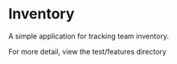 Inventory
=========

A simple application for tracking team inventory.

For more detail, view the test/features directory
